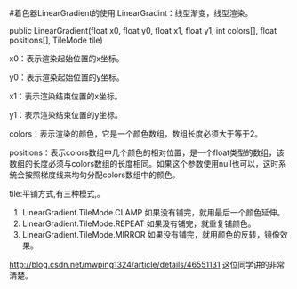 #着色器LinearGradient的使用
LinearGradint：线型渐变，线型渲染。

public LinearGradient(float x0, float y0, float x1, float y1, int colors[], float positions[],  TileMode tile) 

x0：表示渲染起始位置的x坐标。

y0：表示渲染起始位置的y坐标。

x1：表示渲染结束位置的x坐标。

y1：表示渲染结束位置的y坐标。

colors：表示渲染的颜色，它是一个颜色数组，数组长度必须大于等于2。

positions：表示colors数组中几个颜色的相对位置，是一个float类型的数组，该数组的长度必须与colors数组的长度相同。如果这个参数使用null也可以，这时系统会按照梯度线来均匀分配colors数组中的颜色。

tile:平铺方式,有三种模式,。

1. LinearGradient.TileMode.CLAMP
   如果没有铺完，就用最后一个颜色延伸。
2. LinearGradient.TileMode.REPEAT
   如果没有铺完，就重复铺颜色。
3. LinearGradient.TileMode.MIRROR
   如果没有铺完，就用颜色的反转，镜像效果。

http://blog.csdn.net/mwping1324/article/details/46551131
这位同学讲的非常清楚。
